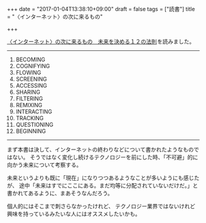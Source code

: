 +++
date = "2017-01-04T13:38:10+09:00"
draft = false
tags = ["読書"]
title = "〈インターネット〉の次に来るもの"

+++

<a href="https://www.amazon.co.jp/gp/product/B01HQJ5DY0/ref=as_li_qf_sp_asin_tl?ie=UTF8&camp=247&creative=1211&creativeASIN=B01HQJ5DY0&linkCode=as2&tag=kotazi-22">〈インターネット〉の次に来るもの　未来を決める１２の法則</a><img src="http://ir-jp.amazon-adsystem.com/e/ir?t=kotazi-22&l=as2&o=9&a=B01HQJ5DY0" width="1" height="1" border="0" alt="" style="border:none !important; margin:0px !important;" />を読みました。

<hr>

1. BECOMING
2. COGNIFYING
3. FLOWING
4. SCREENING
5. ACCESSING
6. SHARING
7. FILTERING
8. REMIXING
9. INTERACTING
10. TRACKING
11. QUESTIONING
12. BEGINNING

<hr>

まず本書は決して、インターネットの終わりなどについて書かれたようなものではない。
そうではなく変化し続けるテクノロジーを前にした時、「不可避」的に向かう未来について考察する。

未来というよりも既に「現在」になりつつあるようなことが多いようにも感じたが、
途中「未来はすでにここにある。まだ均等に分配されていないだけだ。」と書かれてあるように、まあそうなんだろう。

個人的にはそこまで刺さらなかったけれど、
テクノロジー業界ではないけれど興味を持っているみたいな人にはオススメしたいかも。

